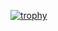 [![trophy](https://github-profile-trophy.vercel.app/?username=mustafapsd&theme=nord&title=Commit,Repositories,Joined2020)](https://github.com/ryo-ma/github-profile-trophy)
